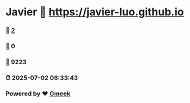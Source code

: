 # Javier :link: https://javier-luo.github.io 
### :page_facing_up: [2](https://javier-luo.github.io/tag.html) 
### :speech_balloon: 0 
### :hibiscus: 9223 
### :alarm_clock: 2025-07-02 06:33:43 
### Powered by :heart: [Gmeek](https://github.com/Meekdai/Gmeek)
